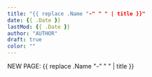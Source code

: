 ```yaml
---
title: "{{ replace .Name "-" " " | title }}"
date: {{ .Date }}
lastMod: {{ .Date }}
author: "AUTHOR"
draft: true
color: ""
---
```


NEW PAGE: {{ replace .Name "-" " " | title }}
